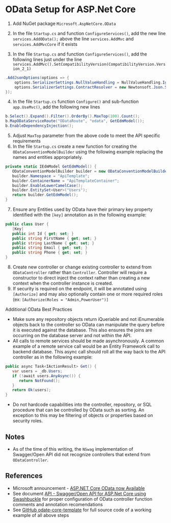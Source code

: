 # OData Setup for ASP.Net Core

1. Add NuGet package `Microsoft.AspNetCore.OData`
2. In the file `Startup.cs` and function `ConfigureServices()`, add the new line `services.AddOData();` above the line `services.AddMvc` and `services.AddMvcCore` if it exists

3. In the file `Startup.cs` and function `ConfigureServices()`, add the following lines just under the line `services.AddMvc().SetCompatibilityVersion(CompatibilityVersion.Version_2_1)`

```cs
.AddJsonOptions(options => {
    options.SerializerSettings.NullValueHandling = NullValueHandling.Ignore;
    options.SerializerSettings.ContractResolver = new Newtonsoft.Json.Serialization.CamelCasePropertyNamesContractResolver();
});
```

4. In the file `Startup.cs` function `Configure()` and sub-function `app.UseMvc()`, add the following new lines

```cs
b.Select().Expand().Filter().OrderBy().MaxTop(100).Count();
b.MapODataServiceRoute("ODataRoute", "odata", GetEdmModel());
b.EnableDependencyInjection();
```

5. Adjust `MaxTop` parameter from the above code to meet the API specific requirements
6. In the file `Startup.cs` create a new function for creating the `ODataConventionModelBuilder` using the following example replacing the names and entities appropriately.

```cs
private static IEdmModel GetEdmModel() {
   ODataConventionModelBuilder builder = new ODataConventionModelBuilder();
   builder.Namespace = "ApiTemplate";
   builder.ContainerName = "ApiTemplateContainer";
   builder.EnableLowerCamelCase();
   builder.EntitySet<User>("Users");
   return builder.GetEdmModel();
}
```

7. Ensure any Entities used by OData have their primary key property identified with the `[key]` annotation as in the following example:

```cs
public class User {
   [Key]
   public int Id { get; set; }
   public string FirstName { get; set; }
   public string LastName { get; set; }
   public string Email { get; set; }
   public string Phone { get; set; }
}
```

8. Create new controller or change existing controller to extend from `ODataController` rather than `Controller`.  Controller will require a constructor to direct inject the context rather than creating a new context when the controller instance is created.
9. If security is required on the endpoint, it will be annotated using `[Authorize]` and may also optionally contain one or more required roles (ex: `[Authorize(Roles = "Admin,PowerUser")]`


Additional OData Best Practices
* Make sure any repository objects return iQueriable and not iEnumerable objects back to the controller so OData can manipulate the query before it is executed against the database.  This also ensures the joins are occurring on the database server and not within the API.
* All calls to remote services should be made asynchronously.  A common example of a remote service call would be an Entity Framework call to backend database.  This async call should roll all the way back to the API controller as in the following example:

```cs
public async Task<IActionResult> Get() {
   var users = _db.Users;
   if (!await users.AnyAsync()) {
      return NotFound();
   }
   return Ok(users);
}
```

* Do not hardcode capabilities into the controller, repository, or SQL procedure that can be controlled by OData such as sorting.  An exception to this may be filtering of objects or properties based on security roles.

## Notes
* As of the time of this writing, the `NSwag` implementation of Swagger/Open API did not recognize controllers that extend from `ODataController`.

## References
* Microsoft announcement - [ASP.NET Core OData now Available](https://blogs.msdn.microsoft.com/odatateam/2018/07/03/asp-net-core-odata-now-available/)
* See document [API - Swagger/Open API for ASP.Net Core using Swashbuckle](https://github.com/PaulGilchrist/documents/blob/master/articles/api-swagger-openapi-for-asp-net-core-using-swashbuckle.md) for proper configuration of OData controller function comments and annotation recomendations
* See [GitHub odate-core-template](https://github.com/PaulGilchrist/odata-core-template) for full source code of a working example of all above steps
